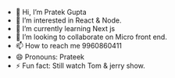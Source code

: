 - 👋 Hi, I’m Pratek Gupta
- 👀 I’m interested in React & Node.
- 🌱 I’m currently learning Next js
- 💞️ I’m looking to collaborate on Micro front end.
- 📫 How to reach me 9960860411
- 😄 Pronouns: Prateek
- ⚡ Fun fact: Still watch Tom & jerry show.

<!---
prateek-atmecs/prateek-atmecs is a ✨ special ✨ repository because its `README.md` (this file) appears on your GitHub profile.
You can click the Preview link to take a look at your changes.
--->
